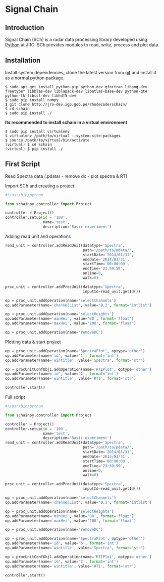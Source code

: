 # Signal Chain

## Introduction

Signal Chain (SCh) is a radar data processing library developed using [Python](www.python.org) at JRO. SCh provides modules to read, write, process and plot data.

## Installation

Install system dependencies, clone the latest version from [git](http://jro-dev.igp.gob.pe/rhodecode/schain/) and install it as a normal python package.

```
$ sudo apt-get install python-pip python-dev gfortran libpng-dev freetype* libblas-dev liblapack-dev libatlas-base-dev python-qt4 python-tk libssl-dev libhdf5-dev
$ sudo pip install numpy
$ git clone http://jro-dev.igp.gob.pe/rhodecode/schain/
$ cd schain
$ sudo pip install ./
```

**Its recommended to install schain in a virtual environment**

```
$ sudo pip install virtualenv
$ virtualenv /path/to/virtual --system-site-packages
$ source /path/to/virtual/bin/activate
(virtual) $ cd schain
(virtual) $ pip install ./
```

## First Script

Read Spectra data (.pdata) - remove dc - plot spectra & RTI

Import SCh and creating a project

```python
#!/usr/bin/python

from schainpy.controller import Project

controller = Project()
controller.setup(id = '100',
                 name='test',
                 description='Basic experiment')


```

Adding read unit and operations

```python
read_unit = controller.addReadUnit(datatype='Spectra',
                                   path='/path/to/pdata/',
                                   startDate='2014/01/31',
                                   endDate='2014/03/31',
                                   startTime='00:00:00',
                                   endTime='23:59:59',
                                   online=0,
                                   walk=0)

proc_unit = controller.addProcUnit(datatype='Spectra',
                                   inputId=read_unit.getId())

op = proc_unit.addOperation(name='selectChannels')
op.addParameter(name='channelList', value='0,1', format='intlist')

op = proc_unit.addOperation(name='selectHeights')
op.addParameter(name='minHei', value='80', format='float')
op.addParameter(name='maxHei', value='200', format='float')

op = proc_unit.addOperation(name='removeDC')

```

Plotting data & start project

```python
op = proc_unit.addOperation(name='SpectraPlot', optype='other')
op.addParameter(name='id', value='1', format='int')
op.addParameter(name='wintitle', value='Spectra', format='str')

op = procUnitConfObj1.addOperation(name='RTIPlot', optype='other')
op.addParameter(name='id', value='2', format='int')
op.addParameter(name='wintitle', value='RTI', format='str')

controller.start()

```

Full script


```python
#!/usr/bin/python

from schainpy.controller import Project

controller = Project()
controller.setup(id = '100',
                 name='test',
                 description='Basic experiment')
read_unit = controller.addReadUnit(datatype='Spectra',
                                   path='/path/to/pdata/',
                                   startDate='2014/01/31',
                                   endDate='2014/03/31',
                                   startTime='00:00:00',
                                   endTime='23:59:59',
                                   online=0,
                                   walk=0)

proc_unit = controller.addProcUnit(datatype='Spectra',
                                   inputId=read_unit.getId())

op = proc_unit.addOperation(name='selectChannels')
op.addParameter(name='channelList', value='0,1', format='intlist')

op = proc_unit.addOperation(name='selectHeights')
op.addParameter(name='minHei', value='80', format='float')
op.addParameter(name='maxHei', value='200', format='float')

op = proc_unit.addOperation(name='removeDC')

op = proc_unit.addOperation(name='SpectraPlot', optype='other')
op.addParameter(name='id', value='6', format='int')
op.addParameter(name='wintitle', value='Spectra', format='str')

op = procUnitConfObj1.addOperation(name='RTIPlot', optype='other')
op.addParameter(name='id', value='2', format='int')
op.addParameter(name='wintitle', value='RTI', format='str')

controller.start()

```